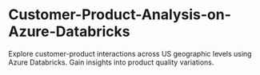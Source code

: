 # Customer-Product-Analysis-on-Azure-Databricks
Explore customer-product interactions across US geographic levels using Azure Databricks. Gain insights into product quality variations.
